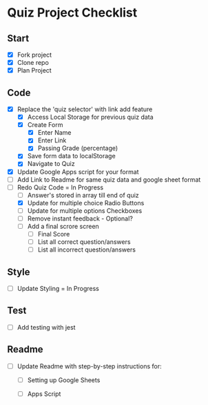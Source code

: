 Quiz Project Checklist
==================
## Start
- [x] Fork project
- [x] Clone repo
- [x] Plan Project

## Code
- [x] Replace the 'quiz selector' with link add feature
	- [x] Access Local Storage for previous quiz data
	- [x] Create Form
		- [x] Enter Name
		- [x] Enter Link
		- [x] Passing Grade (percentage)
	- [x] Save form data to localStorage
	- [x] Navigate to Quiz
- [x] Update Google Apps script for your format
- [ ] Add Link to Readme for same quiz data and google sheet format
- [ ] Redo Quiz Code = In Progress
	- [ ] Answer's stored in array till end of quiz
	- [x] Update for multiple choice Radio Buttons
	- [ ] Update for multiple options Checkboxes
	- [ ] Remove instant feedback - Optional?
	- [ ] Add a final scrore screen
		- [ ] Final Score
		- [ ] List all correct question/answers
		- [ ] List all incorrect question/answers

## Style
- [ ] Update Styling = In Progress

## Test
- [ ] Add testing with jest

## Readme
- [ ] Update Readme with step-by-step instructions for: 
	- [ ] Setting up Google Sheets 
	- [ ] Apps Script

